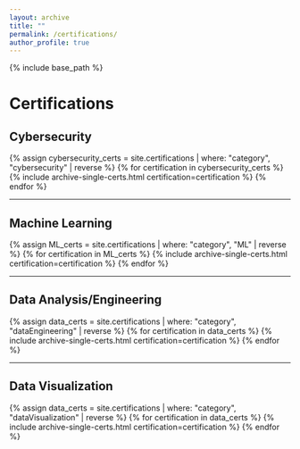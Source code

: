 ```yaml
---
layout: archive
title: ""
permalink: /certifications/
author_profile: true
---
```


{% include base_path %}

<h1>Certifications</h1>

<h2>Cybersecurity</h2>
{% assign cybersecurity_certs = site.certifications | where: "category", "cybersecurity" | reverse %}
{% for certification in cybersecurity_certs %}
  {% include archive-single-certs.html certification=certification %}
{% endfor %}

***

<h2>Machine Learning</h2>
{% assign ML_certs = site.certifications | where: "category", "ML" | reverse %}
{% for certification in ML_certs %}
  {% include archive-single-certs.html certification=certification %}
{% endfor %}

***

<h2>Data Analysis/Engineering</h2>
{% assign data_certs = site.certifications | where: "category", "dataEngineering" | reverse %}
{% for certification in data_certs %}
  {% include archive-single-certs.html certification=certification %}
{% endfor %}

***

<h2>Data Visualization</h2>
{% assign data_certs = site.certifications | where: "category", "dataVisualization" | reverse %}
{% for certification in data_certs %}
  {% include archive-single-certs.html certification=certification %}
{% endfor %}
